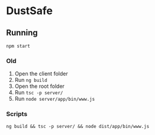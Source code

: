 # DustSafe

## Running

`npm start`

### Old

1. Open the client folder
2. Run `ng build`
3. Open the root folder
4. Run `tsc -p server/`
5. Run `node server/app/bin/www.js`

### Scripts

`ng build && tsc -p server/ && node dist/app/bin/www.js`
